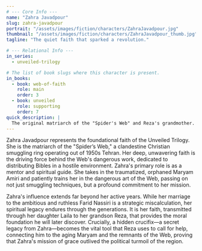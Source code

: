 ```yaml
---
# --- Core Info ---
name: "Zahra Javadpour"
slug: zahra-javadpour
portrait: "/assets/images/fiction/characters/ZahraJavadpour.jpg"
thumbnail: "/assets/images/fiction/characters/ZahraJavadpour_thumb.jpg"
tagline: "The quiet faith that sparked a revolution."

# --- Relational Info ---
in_series:
  - unveiled-trilogy

# The list of book slugs where this character is present.
in_books:
  - book: web-of-faith
    role: main
    order: 3
  - book: unveiled
    role: supporting
    order: 7
quick_description: |
  The original matriarch of the "Spider's Web" and Reza's grandmother. A woman of deep faith, she rescues a young Maryam and mentors her. Her legacy, including a hidden crucifix, becomes a crucial tool that echoes through the entire saga.
---
```

Zahra Javadpour represents the foundational faith of the Unveiled Trilogy. She is the matriarch of the "Spider’s Web," a clandestine Christian smuggling ring operating out of 1950s Tehran. Her deep, unwavering faith is the driving force behind the Web's dangerous work, dedicated to distributing Bibles in a hostile environment. Zahra's primary role is as a mentor and spiritual guide. She takes in the traumatized, orphaned Maryam Amiri and patiently trains her in the dangerous art of the Web, passing on not just smuggling techniques, but a profound commitment to her mission.

Zahra's influence extends far beyond her active years. While her marriage to the ambitious and ruthless Farid Nassiri is a strategic miscalculation, her spiritual legacy endures through the generations. It is her faith, transmitted through her daughter Laila to her grandson Reza, that provides the moral foundation he will later discover. Crucially, a hidden crucifix—a secret legacy from Zahra—becomes the vital tool that Reza uses to call for help, connecting him to the aging Maryam and the remnants of the Web, proving that Zahra's mission of grace outlived the political turmoil of the region.
